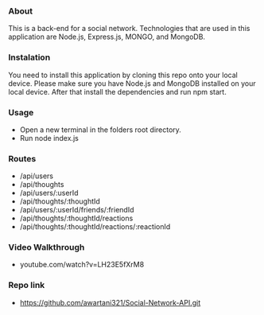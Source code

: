 ### About

This is a back-end for a social network. Technologies that are used in this application are Node.js, Express.js, MONGO, and MongoDB.

### Instalation

You need to install this application by cloning this repo onto your local device. Please make sure you have Node.js and MongoDB installed on your local device. After that install the dependencies and run npm start.

### Usage

* Open a new terminal in the folders root directory.
* Run node index.js

### Routes

* /api/users
* /api/thoughts
* /api/users/:userId
* /api/thoughts/:thoughtId
* /api/users/:userId/friends/:friendId
* /api/thoughts/:thoughtId/reactions
* /api/thoughts/:thoughtId/reactions/:reactionId

### Video Walkthrough

* youtube.com/watch?v=LH23E5fXrM8

### Repo link

* https://github.com/awartani321/Social-Network-API.git
